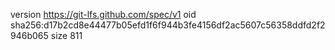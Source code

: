 version https://git-lfs.github.com/spec/v1
oid sha256:d17b2cd8e44477b05efd1f6f944b3fe4156df2ac5607c56358ddfd2f2946b065
size 811
